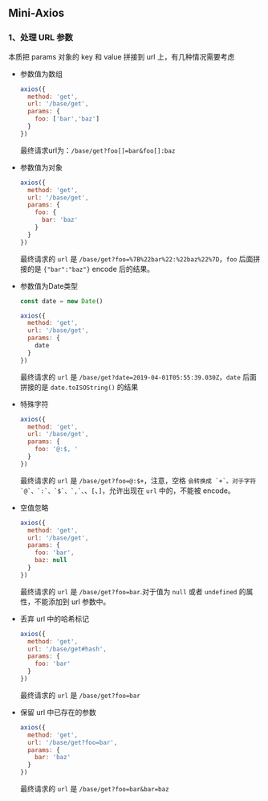 <!--
 * @Author: songyzh
 * @Date: 2022-06-23 09:40:04
 * @LastEditors: songyzh
 * @LastEditTime: 2022-06-23 09:41:58
 * @Description:
-->

## Mini-Axios

### 1、处理 URL 参数

本质把 params 对象的 key 和 value 拼接到 url 上，有几种情况需要考虑

- 参数值为数组

    ```js
    axios({
      method: 'get',
      url: '/base/get',
      params: {
        foo: ['bar','baz']
      }
    })
    ```
    最终请求url为：`/base/get?foo[]=bar&foo[]:baz`

- 参数值为对象

  ```js
  axios({
    method: 'get',
    url: '/base/get',
    params: {
      foo: {
        bar: 'baz'
      }
    }
  })
  ```

  最终请求的 `url` 是 `/base/get?foo=%7B%22bar%22:%22baz%22%7D`，`foo` 后面拼接的是 `{"bar":"baz"}` encode 后的结果。

- 参数值为Date类型

  ```js
  const date = new Date()
  
  axios({
    method: 'get',
    url: '/base/get',
    params: {
      date
    }
  })
  ```

  最终请求的 `url` 是 `/base/get?date=2019-04-01T05:55:39.030Z`，`date` 后面拼接的是 `date.toISOString()` 的结果

- 特殊字符

  ```js
  axios({
    method: 'get',
    url: '/base/get',
    params: {
      foo: '@:$, '
    }
  })
  ```

  最终请求的 `url` 是 `/base/get?foo=@:$+`，注意，空格 ``会转换成 `+`。对于字符 `@`、`:`、`$`、`,`、``、`[`、`]`，允许出现在 `url` 中的，不能被 encode。

- 空值忽略

  ```js
  axios({
    method: 'get',
    url: '/base/get',
    params: {
      foo: 'bar',
      baz: null
    }
  })
  ```

  

  最终请求的 `url` 是 `/base/get?foo=bar`.对于值为 `null` 或者 `undefined` 的属性，不能添加到 url 参数中。

- 丢弃 url 中的哈希标记

    ```js
    axios({
      method: 'get',
      url: '/base/get#hash',
      params: {
        foo: 'bar'
      }
    })
    ```

    最终请求的 `url` 是 `/base/get?foo=bar`

- 保留 url 中已存在的参数

    ```js
    axios({
      method: 'get',
      url: '/base/get?foo=bar',
      params: {
        bar: 'baz'
      }
    })
    ```

    最终请求的 `url` 是 `/base/get?foo=bar&bar=baz`

